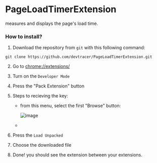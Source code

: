 # PageLoadTimerExtension

measures and displays the page's load time.

### How to install?

1. Download the repository from ```git``` with this following command:

```
git clone https://github.com/devtracer/PageLoadTimerExtension.git
```
2. Go to [chrome://extensions/](chrome://extensions/)

3. Turn on the ```Developer Mode```

4. Press the "Pack Extension" button

5. Steps to recieving the key:

    - from this menu, select the first "Browse" button:

      ![image](https://github.com/user-attachments/assets/e691e631-b172-4a50-b8f6-2007b8bec587)

    - 


4. Press the ```Load Unpacked```

5. Choose the downloaded file

6. Done! you should see the extension between your extensions.
